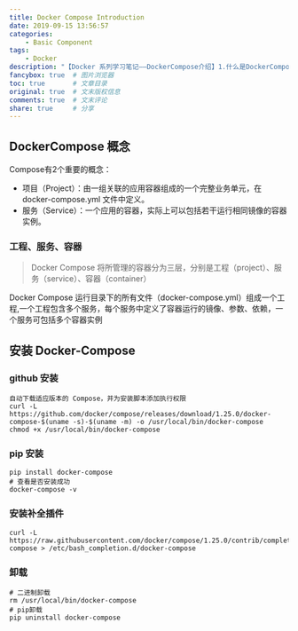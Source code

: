 ```yaml
---
title: Docker Compose Introduction
date: 2019-09-15 13:56:57
categories:
    - Basic Component
tags:
    - Docker
description: "【Docker 系列学习笔记——DockerCompose介绍】1.什么是DockerCompose。2.安装DockerCompose"
fancybox: true  # 图片浏览器
toc: true       # 文章目录
original: true  # 文末版权信息 
comments: true  # 文末评论
share: true     # 分享
---
```


## DockerCompose 概念
Compose有2个重要的概念：
* 项目（Project）：由一组关联的应用容器组成的一个完整业务单元，在 docker-compose.yml 文件中定义。
* 服务（Service）：一个应用的容器，实际上可以包括若干运行相同镜像的容器实例。
### 工程、服务、容器
> Docker Compose 将所管理的容器分为三层，分别是工程（project）、服务（service）、容器（container）

Docker Compose 运行目录下的所有文件（docker-compose.yml）组成一个工程,一个工程包含多个服务，每个服务中定义了容器运行的镜像、参数、依赖，一个服务可包括多个容器实例

## 安装 Docker-Compose
### github 安装
```
自动下载适应版本的 Compose，并为安装脚本添加执行权限
curl -L https://github.com/docker/compose/releases/download/1.25.0/docker-compose-$(uname -s)-$(uname -m) -o /usr/local/bin/docker-compose
chmod +x /usr/local/bin/docker-compose
```
### pip 安装
```
pip install docker-compose
# 查看是否安装成功
docker-compose -v
```
### 安装补全插件
```
curl -L https://raw.githubusercontent.com/docker/compose/1.25.0/contrib/completion/bash/docker-compose > /etc/bash_completion.d/docker-compose
```
### 卸载
```
# 二进制卸载
rm /usr/local/bin/docker-compose
# pip卸载
pip uninstall docker-compose
```